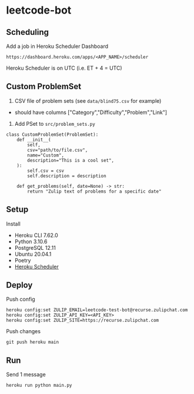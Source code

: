 # leetcode-bot

## Scheduling
Add a job in Heroku Scheduler Dashboard
```
https://dashboard.heroku.com/apps/<APP_NAME>/scheduler
```

Heroku Scheduler is on UTC (i.e. ET + 4 = UTC)

## Custom ProblemSet
1. CSV file of problem sets (see `data/blind75.csv` for example)
* should have columns ["Category","Difficulty","Problem","Link"]
1. Add PSet to `src/problem_sets.py`
```
class CustomProblemSet(ProblemSet):
    def __init__(
        self,
        csv="path/to/file.csv", 
        name="Custom",
        description="This is a cool set",
    ):
        self.csv = csv
        self.description = description

    def get_problems(self, date=None) -> str:
        return "Zulip text of problems for a specific date"
```

## Setup

Install
* Heroku CLI 7.62.0
* Python 3.10.6
* PostgreSQL 12.11
* Ubuntu 20.04.1
* Poetry
* [Heroku Scheduler](https://devcenter.heroku.com/articles/scheduler#dyno-hour-costs)


## Deploy
Push config
```
heroku config:set ZULIP_EMAIL=leetcode-test-bot@recurse.zulipchat.com
heroku config:set ZULIP_API_KEY=<API_KEY>
heroku config:set ZULIP_SITE=https://recurse.zulipchat.com
```

Push changes
```
git push heroku main
```

## Run
Send 1 message
```
heroku run python main.py
```